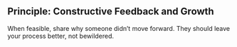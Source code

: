 ## Principle: Constructive Feedback and Growth

When feasible, share why someone didn’t move forward. They should leave your process better, not bewildered.